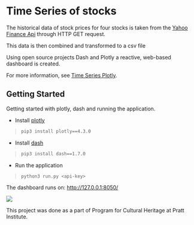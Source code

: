 # Time Series of stocks

The historical data of stock prices for four stocks is taken from the [Yahoo Finance Api](https://rapidapi.com/apidojo/api/yahoo-finance1) through HTTP GET request.

This data is then combined and transformed to a csv file

Using open source projects Dash and Plotly a reactive, web-based dashboard is created.

For more information, see [Time Series Plotly](https://plot.ly/python/time-series/).

## Getting Started

Getting started with plotly, dash and running the application.

- Install [plotly](https://plot.ly/python/getting-started/)
>```sh
>pip3 install plotly==4.3.0
>```

- Install [dash](https://dash.plot.ly/installation)
>```sh
>pip3 install dash==1.7.0
>```

- Run the application
>```sh
>python3 run.py <api-key>
>```

The dashboard runs on: http://127.0.0.1:8050/

<img src="https://user-images.githubusercontent.com/25801562/70384817-8a360f00-1953-11ea-9920-eae1841fdfc0.png"/>

This project was done as a part of Program for Cultural Heritage at Pratt Institute.
